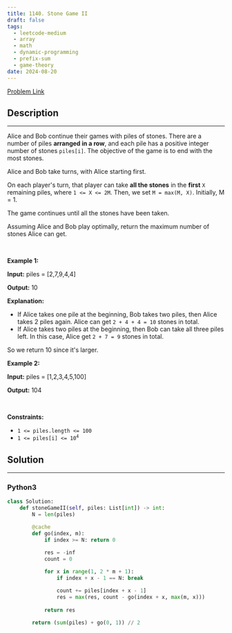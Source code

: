 ```yaml
---
title: 1140. Stone Game II
draft: false
tags: 
  - leetcode-medium
  - array
  - math
  - dynamic-programming
  - prefix-sum
  - game-theory
date: 2024-08-20
---
```


[Problem Link](https://leetcode.com/problems/stone-game-ii/)

## Description

---
<p>Alice and Bob continue their games with piles of stones. There are a number of piles <strong>arranged in a row</strong>, and each pile has a positive integer number of stones <code>piles[i]</code>. The objective of the game is to end with the most stones.</p>

<p>Alice and Bob take turns, with Alice starting first.</p>

<p>On each player&#39;s turn, that player can take <strong>all the stones</strong> in the <strong>first</strong> <code>X</code> remaining piles, where <code>1 &lt;= X &lt;= 2M</code>. Then, we set <code>M = max(M, X)</code>. Initially, M = 1.</p>

<p>The game continues until all the stones have been taken.</p>

<p>Assuming Alice and Bob play optimally, return the maximum number of stones Alice can get.</p>

<p>&nbsp;</p>
<p><strong class="example">Example 1:</strong></p>

<div class="example-block">
<p><strong>Input:</strong> <span class="example-io">piles = [2,7,9,4,4]</span></p>

<p><strong>Output:</strong> <span class="example-io">10</span></p>

<p><strong>Explanation:</strong></p>

<ul>
	<li>If Alice takes one pile at the beginning, Bob takes two piles, then Alice takes 2 piles again. Alice can get <code>2 + 4 + 4 = 10</code> stones in total.</li>
	<li>If Alice takes two piles at the beginning, then Bob can take all three piles left. In this case, Alice get <code>2 + 7 = 9</code> stones in total.</li>
</ul>

<p>So we return 10 since it&#39;s larger.</p>
</div>

<p><strong class="example">Example 2:</strong></p>

<div class="example-block">
<p><strong>Input:</strong> <span class="example-io">piles = [1,2,3,4,5,100]</span></p>

<p><strong>Output:</strong> <span class="example-io">104</span></p>
</div>

<p>&nbsp;</p>
<p><strong>Constraints:</strong></p>

<ul>
	<li><code>1 &lt;= piles.length &lt;= 100</code></li>
	<li><code>1 &lt;= piles[i]&nbsp;&lt;= 10<sup>4</sup></code></li>
</ul>


## Solution

---
### Python3
``` py title='stone-game-ii'
class Solution:
    def stoneGameII(self, piles: List[int]) -> int:
        N = len(piles)

        @cache
        def go(index, m):
            if index >= N: return 0

            res = -inf
            count = 0
            
            for x in range(1, 2 * m + 1):
                if index + x - 1 == N: break

                count += piles[index + x - 1]
                res = max(res, count - go(index + x, max(m, x)))
            
            return res
        
        return (sum(piles) + go(0, 1)) // 2
```

